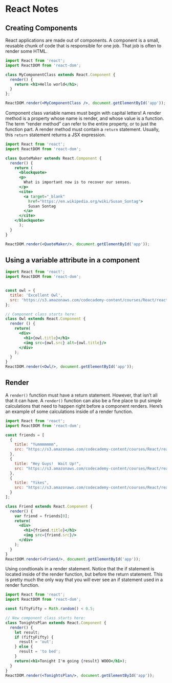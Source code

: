 # React Notes
## Creating Components
React applications are made out of components.
A component is a small, reusable chunk of code that is responsible for one job. That job is often to render some HTML.
```jsx
import React from 'react';
import ReactDOM from 'react-dom';

class MyComponentClass extends React.Component {
  render() {
    return <h1>Hello world</h1>;
  }
};

ReactDOM.render(<MyComponentClass />, document.getElementById('app'));
```
Component class variable names must begin with capital letters!
A render method is a property whose name is render, and whose value is a function. The term “render method” can refer to the entire property, or to just the function part.
A render method must contain a `return` statement. Usually, this `return` statement returns a JSX expression.
```jsx
import React from 'react';
import ReactDOM from 'react-dom';

class QuoteMaker extends React.Component {
  render() {
    return (
      <blockquote>
      <p>
        What is important now is to recover our senses.
      </p>
      <cite>
        <a target="_blank" 
          href="https://en.wikipedia.org/wiki/Susan_Sontag">
          Susan Sontag
        </a>
      </cite>
    </blockquote>
      );
  }
}

ReactDOM.render(<QuoteMaker/>, document.getElementById('app'));
```

## Using a variable attribute in a component
```jsx
import React from 'react';
import ReactDOM from 'react-dom';


const owl = {
  title: 'Excellent Owl',
  src: 'https://s3.amazonaws.com/codecademy-content/courses/React/react_photo-owl.jpg'
};

// Component class starts here:
class Owl extends React.Component {
  render () {
    return(
      <div>
        <h1>{owl.title}</h1>
        <img src={owl.src} alt={owl.title}/>
      </div>
    );
  }
}
ReactDOM.render(<Owl/>, document.getElementById('app'));
```
## Render
A `render()` function must have a return statement. However, that isn’t all that it can have.
A `render()` function can also be a fine place to put simple calculations that need to happen right before a component renders. Here’s an example of some calculations inside of a render function.
```jsx
import React from 'react';
import ReactDOM from 'react-dom';

const friends = [
  {
    title: "Yummmmmmm",
    src: "https://s3.amazonaws.com/codecademy-content/courses/React/react_photo-monkeyweirdo.jpg"
  },
  {
    title: "Hey Guys!  Wait Up!",
    src: "https://s3.amazonaws.com/codecademy-content/courses/React/react_photo-earnestfrog.jpg"
  },
  {
    title: "Yikes",
    src: "https://s3.amazonaws.com/codecademy-content/courses/React/react_photo-alpaca.jpg"
  }
];

class Friend extends React.Component {
  render() {
    var friend = friends[0];
    return(
      <div>
        <h1>{friend.title}</h1>
        <img src={friend.src}/>
      </div>
    );
  }
}
ReactDOM.render(<Friend/>, document.getElementById('app'));

```
Using condtionals in a render statement.
Notice that the if statement is located inside of the render function, but before the return statement. This is pretty much the only way that you will ever see an if statement used in a render function.

```jsx
import React from 'react';
import ReactDOM from 'react-dom';

const fiftyFifty = Math.random() < 0.5;

// New component class starts here:
class TonightsPlan extends React.Component {
  render() {
    let result;
    if (fiftyFifty) {
      result = 'out';
    } else {
      result = 'to bed';
    }
    return(<h1>Tonight I'm going {result} WOOO</h1>);
  }
}
ReactDOM.render(<TonightsPlan/>, document.getElementById('app'));
```
